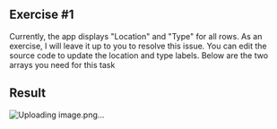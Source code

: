 ## Exercise #1

Currently, the app displays "Location" and "Type" for all rows. As an exercise, I will leave it up to you to resolve this issue. You can edit the source code to update the location and type labels. Below are the two arrays you need for this task

## Result

![Uploading image.png…]()
